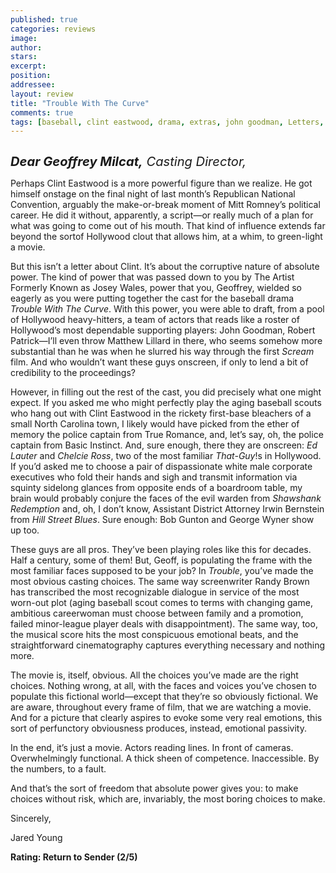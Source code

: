 ```yaml
---
published: true
categories: reviews
image:
author: 
stars: 
excerpt: 
position: 
addressee: 
layout: review
title: "Trouble With The Curve"
comments: true
tags: [baseball, clint eastwood, drama, extras, john goodman, Letters, sports]
---
```

<div><p><span class="full-image-block ssNonEditable"><a href="/letters/2012/9/26/trouble-with-the-curve.html"><img src="http://static.squarespace.com/static/5005f6bcc4aa41161b33e89e/5329cf1fe4b07c068ebf74de/5329cf1fe4b07c068ebf7691/1348677251022/trouble-with-the-curve.jpg" alt="" /></a></span></p>
<p><em style="font-size:120%;"><span style="font-size:120%;"><strong>Dear Geoffrey Milcat,</strong> Casting Director,</span></em></p>
<p>Perhaps Clint Eastwood is a more powerful figure than we realize. He got himself onstage on the final night of last month&rsquo;s Republican National Convention, arguably the make-or-break moment of Mitt Romney&rsquo;s political career. He did it without, apparently, a script&mdash;or really much of a plan for what was going to come out of his mouth. That kind of influence extends far beyond the sortof Hollywood clout that allows him, at a whim, to green-light a movie.</p>
<p>But this isn&rsquo;t a letter about Clint. It&rsquo;s about the corruptive nature of absolute power. The kind of power that was passed down to you by The Artist Formerly Known as Josey Wales, power that you, Geoffrey, wielded so eagerly as you were putting together the cast for the baseball drama <em>Trouble With The Curve</em>. With this power, you were able to draft, from a pool of Hollywood heavy-hitters, a team of actors that reads like a roster of Hollywood&rsquo;s most dependable supporting players: John Goodman, Robert Patrick&mdash;I&rsquo;ll even throw Matthew Lillard in there, who seems somehow more substantial than he was when he slurred his way through the first <em>Scream</em> film. And who wouldn&rsquo;t want these guys onscreen, if only to lend a bit of credibility to the proceedings?</p>
<p>However, in filling out the rest of the cast, you did precisely what one might expect. If you asked me who might perfectly play the aging baseball scouts who hang out with Clint Eastwood in the rickety first-base bleachers of a small North Carolina town, I likely would have picked from the ether of memory the police captain from True Romance, and, let&rsquo;s say, oh, the police captain from Basic Instinct. And, sure enough, there they are onscreen: <em>Ed Lauter</em> and <em>Chelcie Ross</em>, two of the most familiar <em>That-Guy</em>!s in Hollywood. If you&rsquo;d asked me to choose a pair of dispassionate white male corporate executives who fold their hands and sigh and transmit information via squinty sidelong glances from opposite ends of a boardroom table, my brain would probably conjure the faces of the evil warden from<em> Shawshank Redemption </em>and, oh, I don&rsquo;t know, Assistant District Attorney Irwin Bernstein from <em>Hill Street Blues</em>. Sure enough: Bob Gunton and George Wyner show up too.</p>
<p>These guys are all pros. They&rsquo;ve been playing roles like this for decades. Half a century, some of them! But, Geoff, is populating the frame with the most familiar faces supposed to be your job? In <em>Trouble</em>, you&rsquo;ve made the most obvious casting choices. The same way screenwriter Randy Brown has transcribed the most recognizable dialogue in service of the most worn-out plot (aging baseball scout comes to terms with changing game, ambitious careerwoman must choose between family and a promotion, failed minor-league player deals with disappointment). The same way, too, the musical score hits the most conspicuous emotional beats, and the straightforward cinematography captures everything necessary and nothing more.</p>
<p>The movie is, itself, obvious. All the choices you&rsquo;ve made are the right choices. Nothing wrong, at all, with the faces and voices you&rsquo;ve chosen to populate this fictional world&mdash;except that they&rsquo;re so obviously fictional. We are aware, throughout every frame of film, that we are watching a movie. And for a picture that clearly aspires to evoke some very real emotions, this sort of perfunctory obviousness produces, instead, emotional passivity.</p>
<p>In the end, it&rsquo;s just a movie. Actors reading lines. In front of cameras. Overwhelmingly functional. A thick sheen of competence. Inaccessible. By the numbers, to a fault.&nbsp;</p>
<p>And that&rsquo;s the sort of freedom that absolute power gives you: to make choices without risk, which are, invariably, the most boring choices to make.</p>
<p>Sincerely,</p>
<p>Jared Young</p>
<p><strong>Rating: Return to Sender (2/5)</strong></p></div>
